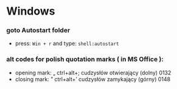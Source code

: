 # Windows
### goto Autostart folder
* press: `Win + r` and type:
  ```shell:autostart```

### alt codes for polish quotation marks ( in MS Office ):
* opening mark: „ 	ctrl+alt+; 	cudzysłów otwierający (dolny) 	0132
* closing mark:  ” 	ctrl+alt+’ 	cudzysłów zamykający (górny) 	0148
